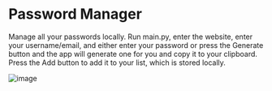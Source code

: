 # Password Manager
Manage all your passwords locally. Run main.py, enter the website, enter your username/email, and either enter your password or press the Generate button and the app will generate one for you and copy it to your clipboard. Press the Add button to add it to your list, which is stored locally. 

![image](https://github.com/TheAltoidian/password-manager/assets/95263095/ce407d62-02a5-43d0-b9b7-230aff9c9c6b)
